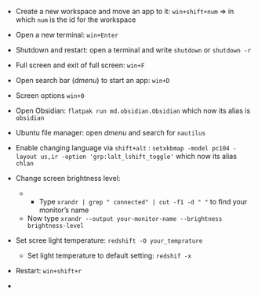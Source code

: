 - Create a new workspace and move an app to it: `win+shift+num`  => in which `num` is the id for the workspace
- Open a new terminal: `win+Enter`
- Shutdown and restart: open a terminal and write `shutdown` or `shutdown -r`
- Full screen and exit of full screen: `win+F`
- Open search bar (*dmenu*) to start an app: `win+D`
- Screen options `win+0`
- Open Obsidian: `flatpak run md.obsidian.Obsidian` which now its alias is `obsidian`
- Ubuntu file manager: open *dmenu* and search for `nautilus`
- Enable changing language via `shift+alt` : `setxkbmap -model pc104 -layout us,ir -option 'grp:lalt_lshift_toggle'` which now its alias `chlan`
- Change screen brightness level: 
	- - Type `xrandr | grep " connected" | cut -f1 -d " "` to find your monitor’s name
	- Now type `xrandr --output your-monitor-name --brightness brightness-level`

- Set scree light temperature: `redshift -O your_temprature` 
	- Set light temperature to default setting: `redshif -x`
- Restart: `win+shift+r`
- 